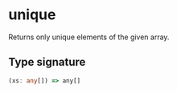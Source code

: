 # unique

Returns only unique elements of the given array.

## Type signature

<!-- prettier-ignore-start -->
```typescript
(xs: any[]) => any[]
```
<!-- prettier-ignore-end -->
